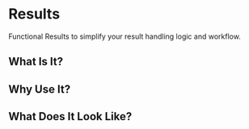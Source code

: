 # Results

Functional Results to simplify your result handling logic and workflow.

## What Is It?

## Why Use It?

## What Does It Look Like?

